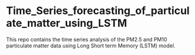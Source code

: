 # Time_Series_forecasting_of_particulate_matter_using_LSTM

This repo contains the time series analysis of the PM2.5 and PM10 particulate matter data using Long Short term Memory (LSTM) model.

